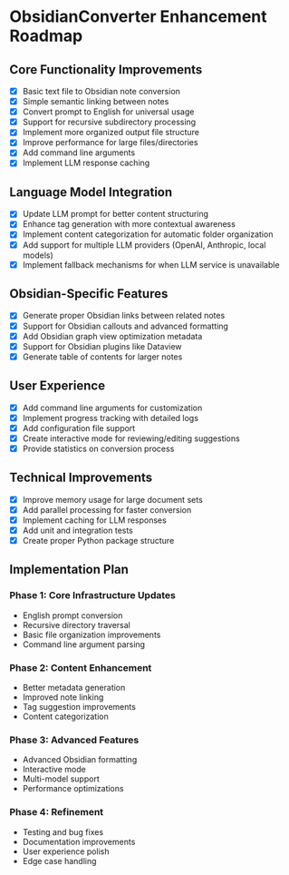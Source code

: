 # ObsidianConverter Enhancement Roadmap

## Core Functionality Improvements

- [x] Basic text file to Obsidian note conversion
- [x] Simple semantic linking between notes
- [x] Convert prompt to English for universal usage
- [x] Support for recursive subdirectory processing
- [x] Implement more organized output file structure
- [x] Improve performance for large files/directories
- [x] Add command line arguments
- [x] Implement LLM response caching

## Language Model Integration

- [x] Update LLM prompt for better content structuring
- [x] Enhance tag generation with more contextual awareness
- [x] Implement content categorization for automatic folder organization
- [x] Add support for multiple LLM providers (OpenAI, Anthropic, local models)
- [x] Implement fallback mechanisms for when LLM service is unavailable

## Obsidian-Specific Features

- [x] Generate proper Obsidian links between related notes
- [x] Support for Obsidian callouts and advanced formatting
- [x] Add Obsidian graph view optimization metadata
- [x] Support for Obsidian plugins like Dataview
- [x] Generate table of contents for larger notes

## User Experience

- [x] Add command line arguments for customization
- [x] Implement progress tracking with detailed logs
- [x] Add configuration file support
- [x] Create interactive mode for reviewing/editing suggestions
- [x] Provide statistics on conversion process

## Technical Improvements

- [x] Improve memory usage for large document sets
- [x] Add parallel processing for faster conversion
- [x] Implement caching for LLM responses
- [x] Add unit and integration tests
- [x] Create proper Python package structure

## Implementation Plan

### Phase 1: Core Infrastructure Updates
- English prompt conversion
- Recursive directory traversal
- Basic file organization improvements
- Command line argument parsing

### Phase 2: Content Enhancement
- Better metadata generation
- Improved note linking
- Tag suggestion improvements
- Content categorization

### Phase 3: Advanced Features
- Advanced Obsidian formatting
- Interactive mode
- Multi-model support
- Performance optimizations

### Phase 4: Refinement
- Testing and bug fixes
- Documentation improvements
- User experience polish
- Edge case handling